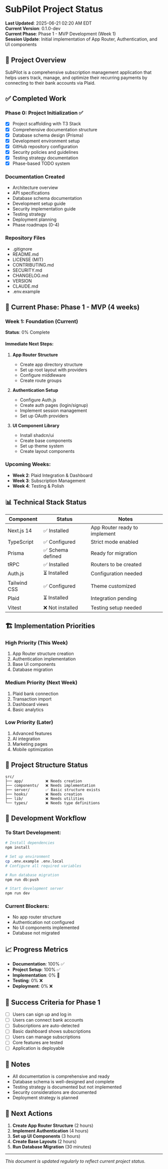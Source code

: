# SubPilot Project Status

**Last Updated**: 2025-06-21 02:20 AM EDT  
**Current Version**: 0.1.0-dev  
**Current Phase**: Phase 1 - MVP Development (Week 1)  
**Session Update**: Initial implementation of App Router, Authentication, and UI components

## 🎯 Project Overview

SubPilot is a comprehensive subscription management application that helps users track, manage, and optimize their recurring payments by connecting to their bank accounts via Plaid.

## ✅ Completed Work

### Phase 0: Project Initialization ✅
- [x] Project scaffolding with T3 Stack
- [x] Comprehensive documentation structure
- [x] Database schema design (Prisma)
- [x] Development environment setup
- [x] GitHub repository configuration
- [x] Security policies and guidelines
- [x] Testing strategy documentation
- [x] Phase-based TODO system

### Documentation Created
- Architecture overview
- API specifications
- Database schema documentation
- Development setup guide
- Security implementation guide
- Testing strategy
- Deployment planning
- Phase roadmaps (0-4)

### Repository Files
- .gitignore
- README.md
- LICENSE (MIT)
- CONTRIBUTING.md
- SECURITY.md
- CHANGELOG.md
- VERSION
- CLAUDE.md
- .env.example

## 🚧 Current Phase: Phase 1 - MVP (4 weeks)

### Week 1: Foundation (Current)
**Status**: 0% Complete

#### Immediate Next Steps:
1. **App Router Structure**
   - Create app directory structure
   - Set up root layout with providers
   - Configure middleware
   - Create route groups

2. **Authentication Setup**
   - Configure Auth.js
   - Create auth pages (login/signup)
   - Implement session management
   - Set up OAuth providers

3. **UI Component Library**
   - Install shadcn/ui
   - Create base components
   - Set up theme system
   - Create layout components

### Upcoming Weeks:
- **Week 2**: Plaid Integration & Dashboard
- **Week 3**: Subscription Management
- **Week 4**: Testing & Polish

## 📊 Technical Stack Status

| Component | Status | Notes |
|-----------|--------|-------|
| Next.js 14 | ✅ Installed | App Router ready to implement |
| TypeScript | ✅ Configured | Strict mode enabled |
| Prisma | ✅ Schema defined | Ready for migration |
| tRPC | ✅ Installed | Routers to be created |
| Auth.js | ⏳ Installed | Configuration needed |
| Tailwind CSS | ✅ Configured | Theme customized |
| Plaid | ⏳ Installed | Integration pending |
| Vitest | ❌ Not installed | Testing setup needed |

## 🏗️ Implementation Priorities

### High Priority (This Week)
1. App Router structure creation
2. Authentication implementation
3. Base UI components
4. Database migration

### Medium Priority (Next Week)
1. Plaid bank connection
2. Transaction import
3. Dashboard views
4. Basic analytics

### Low Priority (Later)
1. Advanced features
2. AI integration
3. Marketing pages
4. Mobile optimization

## 📁 Project Structure Status

```
src/
├── app/          ❌ Needs creation
├── components/   ❌ Needs implementation  
├── server/       ✅ Basic structure exists
├── hooks/        ❌ Needs creation
├── lib/          ❌ Needs utilities
└── types/        ❌ Needs type definitions
```

## 🔄 Development Workflow

### To Start Development:
```bash
# Install dependencies
npm install

# Set up environment
cp .env.example .env.local
# Configure all required variables

# Run database migration
npm run db:push

# Start development server
npm run dev
```

### Current Blockers:
- No app router structure
- Authentication not configured
- No UI components implemented
- Database not migrated

## 📈 Progress Metrics

- **Documentation**: 100% ✅
- **Project Setup**: 100% ✅
- **Implementation**: 0% 🚧
- **Testing**: 0% ❌
- **Deployment**: 0% ❌

## 🎯 Success Criteria for Phase 1

- [ ] Users can sign up and log in
- [ ] Users can connect bank accounts
- [ ] Subscriptions are auto-detected
- [ ] Basic dashboard shows subscriptions
- [ ] Users can manage subscriptions
- [ ] Core features are tested
- [ ] Application is deployable

## 📝 Notes

- All documentation is comprehensive and ready
- Database schema is well-designed and complete
- Testing strategy is documented but not implemented
- Security considerations are documented
- Deployment strategy is planned

## 🚀 Next Actions

1. **Create App Router Structure** (2 hours)
2. **Implement Authentication** (4 hours)
3. **Set up UI Components** (3 hours)
4. **Create Base Layouts** (2 hours)
5. **Run Database Migration** (30 minutes)

---

*This document is updated regularly to reflect current project status.*